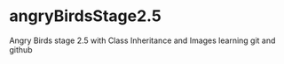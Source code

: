 # angryBirdsStage2.5
Angry Birds stage 2.5 with Class Inheritance and Images
learning git and github